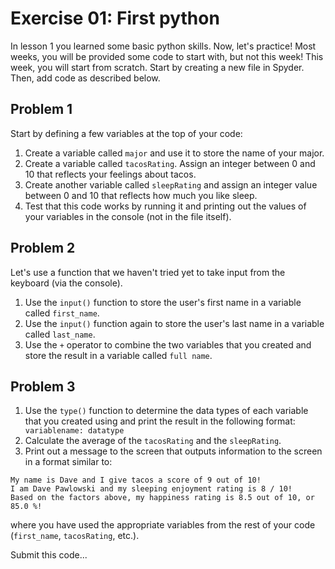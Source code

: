 # Exercise 01: First python

In lesson 1 you learned some basic python skills. Now, let's practice! Most weeks, you will be provided some code
to start with, but not this week! This week, you will start from scratch. Start by creating a new file in Spyder.
Then, add code as described below.

## Problem 1

Start by defining a few variables at the top of your code:

1. Create a variable called `major` and use it to store the name of your major.
2. Create a variable called `tacosRating`. Assign an integer between 0 and 10 that reflects your feelings about tacos.
3. Create another variable called `sleepRating` and assign an integer value between 0 and 10 that reflects how much
   you like sleep.
4. Test that this code works by running it and printing out the values of your variables in the console (not in the file
   itself).

## Problem 2

Let's use a function that we haven't tried yet to take input from the keyboard (via the console).

1. Use the `input()` function to store the user's first name
in a variable called `first_name`.
2. Use the `input()` function again to store the user's last name
in a variable called `last_name`.
3. Use the `+` operator to combine the two variables that you created
and store the result in a variable called `full name`.

## Problem 3

1. Use the `type()` function to determine the data types of each variable that you created using and print the result in the following format:
`   variablename: datatype`
2. Calculate the average of the `tacosRating` and the `sleepRating`.
3. Print out a message to the screen that outputs information to the screen in a format similar to:
```
My name is Dave and I give tacos a score of 9 out of 10!
I am Dave Pawlowski and my sleeping enjoyment rating is 8 / 10!
Based on the factors above, my happiness rating is 8.5 out of 10, or 85.0 %!
```
where you have used the appropriate variables from the rest of your code (`first_name`, `tacosRating`, etc.).

Submit this code...
